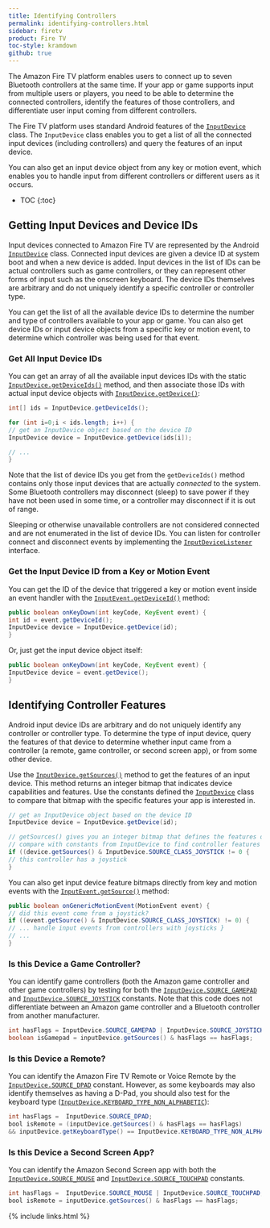 ```yaml
---
title: Identifying Controllers
permalink: identifying-controllers.html
sidebar: firetv
product: Fire TV
toc-style: kramdown
github: true
---
```


The Amazon Fire TV platform enables users to connect up to seven Bluetooth controllers at the same time. If your app or game supports input from multiple users or players, you need to be able to determine the connected controllers, identify the features of those controllers, and differentiate user input coming from different controllers.

The Fire TV platform uses standard Android features of the [`InputDevice`][1] class. The `InputDevice` class enables you to get a list of all the connected input devices (including controllers) and query the features of an input device.

You can also get an input device object from any key or motion event, which enables you to handle input from different controllers or different users as it occurs.

* TOC
{:toc}

## Getting Input Devices and Device IDs

Input devices connected to Amazon Fire TV are represented by the Android [`InputDevice`][1] class. Connected input devices are given a device ID at system boot and when a new device is added.  Input devices in the list of IDs can be actual controllers such as game controllers, or they can represent other forms of input such as the onscreen keyboard. The device IDs themselves are arbitrary and do not uniquely identify a specific controller or controller type.

You can get the list of all the available device IDs to determine the number and type of controllers available to your app or game. You can also get device IDs or input device objects from a specific key or motion event, to determine which controller was being used for that event. 

### Get All Input Device IDs

You can get an array of all the available input devices IDs with the static [`InputDevice.getDeviceIds()`][3] method, and then associate those IDs with actual input device objects with [`InputDevice.getDevice()`][4]:

```java
int[] ids = InputDevice.getDeviceIds();

for (int i=0;i < ids.length; i++) {
// get an InputDevice object based on the device ID
InputDevice device = InputDevice.getDevice(ids[i]);

// ...
}
```

Note that the list of device IDs you get from the `getDeviceIds()` method contains only those input devices that are actually _connected_ to the system.  Some Bluetooth controllers may disconnect (sleep) to save power if they have not been used in some time, or a controller may disconnect if it is out of range.

Sleeping or otherwise unavailable controllers are not considered connected and are not enumerated in the list of device IDs.  You can listen for controller connect and disconnect events by implementing the [`InputDeviceListener`][5] interface.

### Get the Input Device ID from a Key or Motion Event

You can get the ID of the device that triggered a key or motion event inside an event handler with the [`InputEvent.getDeviceId()`][6] method:

```java
public boolean onKeyDown(int keyCode, KeyEvent event) {
int id = event.getDeviceId();
InputDevice device = InputDevice.getDevice(id);
}
```

Or, just get the input device object itself:

```java
public boolean onKeyDown(int keyCode, KeyEvent event) {
InputDevice device = event.getDevice();
}
```

## Identifying Controller Features

Android input device IDs are arbitrary and do not uniquely identify any controller or controller type.  To determine the type of input device, query the features of that device to determine whether input came from a controller (a remote, game controller, or second screen app), or from some other device.

Use the [`InputDevice.getSources()`][7] method to get the features of an input device.  This method returns an integer bitmap that indicates device capabilities and features.  Use the constants defined the [`InputDevice`][1] class to compare that bitmap with the specific features your app is interested in.

```java
// get an InputDevice object based on the device ID
InputDevice device = InputDevice.getDevice(id);

// getSources() gives you an integer bitmap that defines the features of the device;
// compare with constants from InputDevice to find controller features
if ((device.getSources() & InputDevice.SOURCE_CLASS_JOYSTICK != 0 {
// this controller has a joystick
}
```

You can also get input device feature bitmaps directly from key and motion events with the [`InputEvent.getSource()`][8] method:

```java
public boolean onGenericMotionEvent(MotionEvent event) {
// did this event come from a joystick?
if ((event.getSource() & InputDevice.SOURCE_CLASS_JOYSTICK) != 0) {
// ... handle input events from controllers with joysticks }
// ...
}
```

### Is this Device a Game Controller?

You can identify game controllers (both the Amazon game controller and other game controllers) by testing for both the [`InputDevice.SOURCE_GAMEPAD`][9] and [`InputDevice.SOURCE_JOYSTICK`][10] constants.  Note that this code does not differentiate between an Amazon game controller and a Bluetooth controller from another manufacturer.

```java
int hasFlags = InputDevice.SOURCE_GAMEPAD | InputDevice.SOURCE_JOYSTICK;
boolean isGamepad = inputDevice.getSources() & hasFlags == hasFlags;
```

### Is this Device a Remote?

You can identify the Amazon Fire TV Remote or Voice Remote by the [`InputDevice.SOURCE_DPAD`][11] constant.  However, as some keyboards may also identify themselves as having a D-Pad, you should also test for the keyboard type ([`InputDevice.KEYBOARD_TYPE_NON_ALPHABETIC`][12]):

```java
int hasFlags =  InputDevice.SOURCE_DPAD;
bool isRemote = (inputDevice.getSources() & hasFlags == hasFlags)
&& inputDevice.getKeyboardType() == InputDevice.KEYBOARD_TYPE_NON_ALPHABETIC;
```

### Is this Device a Second Screen App?

You can identify the Amazon Second Screen app with both the [`InputDevice.SOURCE_MOUSE`][13] and [`InputDevice.SOURCE_TOUCHPAD`][14] constants.

```java
int hasFlags =  InputDevice.SOURCE_MOUSE | InputDevice.SOURCE_TOUCHPAD;
bool isRemote = inputDevice.getSources() & hasFlags == hasFlags;
```

[1]: http://developer.android.com/reference/android/view/InputDevice.html
[3]: http://developer.android.com/reference/android/view/InputDevice.html#getDeviceIds%28%29
[4]: http://developer.android.com/reference/android/view/InputDevice.html#getDevice%28int%29
[5]: http://developer.android.com/reference/android/hardware/input/InputManager.InputDeviceListener.html
[6]: http://developer.android.com/reference/android/view/InputEvent.html#getDeviceId%28%29
[7]: http://developer.android.com/reference/android/view/InputDevice.html#getSources%28%29
[8]: http://developer.android.com/reference/android/view/InputEvent.html#getSource()
[9]: http://developer.android.com/reference/android/view/InputDevice.html#SOURCE_GAMEPAD
[10]: http://developer.android.com/reference/android/view/InputDevice.html#SOURCE_JOYSTICK
[11]: http://developer.android.com/reference/android/view/InputDevice.html#SOURCE_DPAD
[12]: http://developer.android.com/reference/android/view/InputDevice.html#KEYBOARD_TYPE_ALPHABETIC
[13]: http://developer.android.com/reference/android/view/InputDevice.html#SOURCE_MOUSE
[14]: http://developer.android.com/reference/android/view/InputDevice.html#SOURCE_TOUCHPAD

{% include links.html %}

